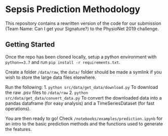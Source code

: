 Sepsis Prediction Methodology
==============================
This repository contains a rewritten version of the code for our submission (Team Name: Can I get your Signature?) to the PhysioNet 2019 challenge. 


Getting Started
---------------
Once the repo has been cloned locally, setup a python environment with ``python==3.7`` and run ``pip install -r requirements.txt``.

Create a folder `/data/raw`, the `data/` folder should be made a symlink if you wish to store the large data files elsewhere. 

Run the following:
    1. ``python src/data/get_data/download.py`` To download the raw .psv files to `/data/raw`
    2. ``python src/data/get_data/convert_data.py`` To convert the downloaded data into a pandas dataframe (for easy analysis) and a TimeSeriesDataset (for fast operations).
    
You are then ready to go! Check `/notebooks/examples/prediction.ipynb` for an intro to the basic prediction methods and the functions used to generate the features. 

